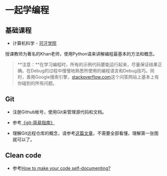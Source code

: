 # 一起学编程

## 基础课程
- 计算机科学 - [可汗学院](http://v.163.com/special/Khan/cosmology.html)

授课教师为著名的Khan老师，使用Python语来讲解编程最基本的方法和概念。

> **注意：**在学习编程时，所有的示例代码要能运行起来，尽量保证结果正确。在Debug的过程中慢慢地熟悉所使用的编程语言和Debug技巧。同时，善用Google搜索引擎，[stackoverflow.com](stackoverflow.com)这个问答网站上基本上有你碰到的所有问题。


## Git
- 注册Github帐号，使用Git来管理源代码和文档。

- 参考[《git-简易指南》](http://www.bootcss.com/p/git-guide)

- 理解Git远程仓库的概念，请参考[这篇文章](http://www.ruanyifeng.com/blog/2014/06/git_remote.html)，不需要全部看懂，理解第一张图就可以了。

## Clean code
- 参考[How to make your code self-documenting?](http://codeutopia.net/blog/2014/12/01/how-to-make-your-code-self-documenting/)
